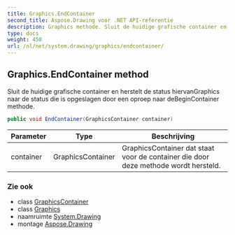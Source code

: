 ```yaml
---
title: Graphics.EndContainer
second_title: Aspose.Drawing voor .NET API-referentie
description: Graphics methode. Sluit de huidige grafische container en herstelt de status hiervanGraphics naar de status die is opgeslagen door een oproep naar deBeginContainer methode.
type: docs
weight: 450
url: /nl/net/system.drawing/graphics/endcontainer/
---
```

## Graphics.EndContainer method

Sluit de huidige grafische container en herstelt de status hiervanGraphics naar de status die is opgeslagen door een oproep naar deBeginContainer methode.

```csharp
public void EndContainer(GraphicsContainer container)
```

| Parameter | Type | Beschrijving |
| --- | --- | --- |
| container | GraphicsContainer | GraphicsContainer dat staat voor de container die door deze methode wordt hersteld. |

### Zie ook

* class [GraphicsContainer](../../../system.drawing.drawing2d/graphicscontainer/)
* class [Graphics](../)
* naamruimte [System.Drawing](../../graphics/)
* montage [Aspose.Drawing](../../../)


